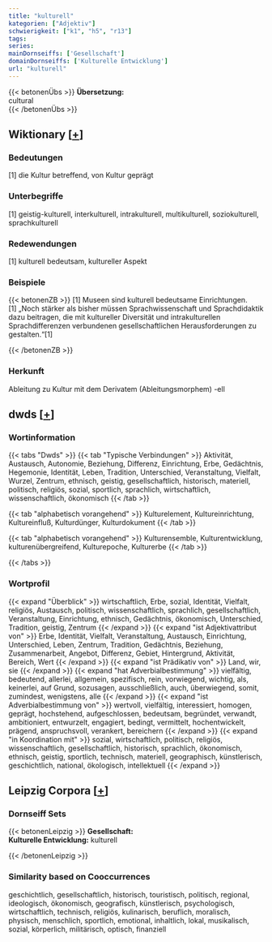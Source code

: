 ```yaml
---
title: "kulturell"
kategorien: ["Adjektiv"]
schwierigkeit: ["k1", "h5", "r13"]
tags:
series:
mainDornseiffs: ['Gesellschaft']
domainDornseiffs: ['Kulturelle Entwicklung']
url: "kulturell"
---
```


{{< betonenÜbs >}}
**Übersetzung:**  
cultural  
{{< /betonenÜbs >}}

## Wiktionary [[+](https://de.wiktionary.org/wiki/kulturell)]

### Bedeutungen
[1] die Kultur betreffend, von Kultur geprägt  

### Unterbegriffe
[1] geistig-kulturell, interkulturell, intrakulturell, multikulturell, soziokulturell, sprachkulturell  

### Redewendungen
[1] kulturell bedeutsam, kultureller Aspekt  

### Beispiele
{{< betonenZB >}}
[1] Museen sind kulturell bedeutsame Einrichtungen.  
[1] „Noch stärker als bisher müssen Sprachwissenschaft und Sprachdidaktik dazu beitragen, die mit kultureller Diversität und intrakulturellen Sprachdifferenzen verbundenen gesellschaftlichen Herausforderungen zu gestalten.“[1]  

{{< /betonenZB >}}
### Herkunft
Ableitung zu Kultur mit dem Derivatem (Ableitungsmorphem) -ell  



## dwds [[+](https://www.dwds.de/wb/kulturell)]

### Wortinformation
{{< tabs "Dwds" >}}
{{< tab "Typische Verbindungen" >}}
Aktivität, Austausch, Autonomie, Beziehung, Differenz, Einrichtung, Erbe, Gedächtnis, Hegemonie, Identität, Leben, Tradition, Unterschied, Veranstaltung, Vielfalt, Wurzel, Zentrum, ethnisch, geistig, gesellschaftlich, historisch, materiell, politisch, religiös, sozial, sportlich, sprachlich, wirtschaftlich, wissenschaftlich, ökonomisch
{{< /tab >}}

{{< tab "alphabetisch vorangehend" >}}
Kulturelement, Kultureinrichtung, Kultureinfluß, Kulturdünger, Kulturdokument
{{< /tab >}}

{{< tab "alphabetisch vorangehend" >}}
Kulturensemble, Kulturentwicklung, kulturenübergreifend, Kulturepoche, Kulturerbe
{{< /tab >}}

{{< /tabs >}}

### Wortprofil
{{< expand "Überblick" >}} wirtschaftlich, Erbe, sozial, Identität, Vielfalt, religiös, Austausch, politisch, wissenschaftlich, sprachlich, gesellschaftlich, Veranstaltung, Einrichtung, ethnisch, Gedächtnis, ökonomisch, Unterschied, Tradition, geistig, Zentrum {{< /expand >}}
{{< expand "ist Adjektivattribut von" >}} Erbe, Identität, Vielfalt, Veranstaltung, Austausch, Einrichtung, Unterschied, Leben, Zentrum, Tradition, Gedächtnis, Beziehung, Zusammenarbeit, Angebot, Differenz, Gebiet, Hintergrund, Aktivität, Bereich, Wert {{< /expand >}}
{{< expand "ist Prädikativ von" >}} Land, wir, sie {{< /expand >}}
{{< expand "hat Adverbialbestimmung" >}} vielfältig, bedeutend, allerlei, allgemein, spezifisch, rein, vorwiegend, wichtig, als, keinerlei, auf Grund, sozusagen, ausschließlich, auch, überwiegend, somit, zumindest, wenigstens, alle {{< /expand >}}
{{< expand "ist Adverbialbestimmung von" >}} wertvoll, vielfältig, interessiert, homogen, geprägt, hochstehend, aufgeschlossen, bedeutsam, begründet, verwandt, ambitioniert, entwurzelt, engagiert, bedingt, vermittelt, hochentwickelt, prägend, anspruchsvoll, verankert, bereichern {{< /expand >}}
{{< expand "in Koordination mit" >}} sozial, wirtschaftlich, politisch, religiös, wissenschaftlich, gesellschaftlich, historisch, sprachlich, ökonomisch, ethnisch, geistig, sportlich, technisch, materiell, geographisch, künstlerisch, geschichtlich, national, ökologisch, intellektuell {{< /expand >}}

## Leipzig Corpora [[+](https://corpora.uni-leipzig.de/en/res?word=kulturell&corpusId=deu_newscrawl-public_2018)]

### Dornseiff Sets
{{< betonenLeipzig >}}
**Gesellschaft:**  
**Kulturelle Entwicklung:** kulturell  

{{< /betonenLeipzig >}}

### Similarity based on Cooccurrences
geschichtlich, gesellschaftlich, historisch, touristisch, politisch, regional, ideologisch, ökonomisch, geografisch, künstlerisch, psychologisch, wirtschaftlich, technisch, religiös, kulinarisch, beruflich, moralisch, physisch, menschlich, sportlich, emotional, inhaltlich, lokal, musikalisch, sozial, körperlich, militärisch, optisch, finanziell

